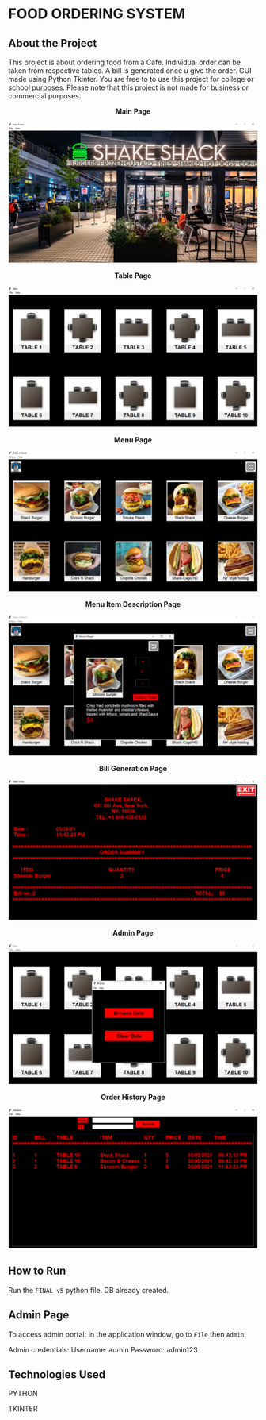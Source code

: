 # FOOD ORDERING SYSTEM

## About the Project

This project is about ordering food from a Cafe. Individual order can be taken from respective tables. A bill is generated once u give the order. GUI made using Python Tkinter. You are free to to use this project for college or school purposes. Please note that this project is not made for business or commercial purposes.




<p align="center">
    <b>Main Page</b>
</p>

<img src="SS/Screenshot (7).png" alt="Main">


<p align="center">
    <b>Table Page</b>
</p>

<img src="SS/Screenshot (8).png" alt="Main">


<p align="center">
    <b>Menu Page</b>
</p>

<img src="SS/Screenshot (9).png" alt="Main">


<p align="center">
    <b>Menu Item Description Page</b>
</p>

<img src="SS/Screenshot (10).png" alt="Main">


<p align="center">
    <b>Bill Generation Page</b>
</p>

<img src="SS/Screenshot (11).png" alt="Main">


<p align="center">
    <b>Admin Page</b>
</p>

<img src="SS/Screenshot (12).png" alt="Main">


<p align="center">
    <b>Order History Page</b>
</p>

<img src="SS/Screenshot (13).png" alt="Main">


## How to Run

Run the `FINAL v5` python file. DB already created.

## Admin Page

To access admin portal:
In the application window, go to `File` then `Admin`.

Admin credentials: 
Username: admin Password: admin123

## Technologies Used

PYTHON

TKINTER
